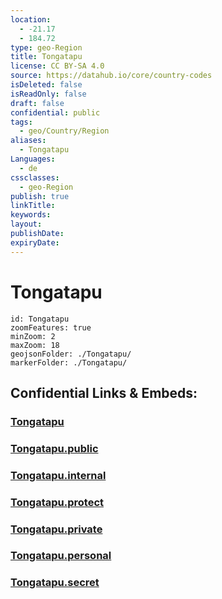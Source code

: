 ```yaml
---
location:
  - -21.17
  - 184.72
type: geo-Region
title: Tongatapu
license: CC BY-SA 4.0
source: https://datahub.io/core/country-codes
isDeleted: false
isReadOnly: false
draft: false
confidential: public
tags:
  - geo/Country/Region
aliases:
  - Tongatapu
Languages:
  - de
cssclasses:
  - geo-Region
publish: true
linkTitle:
keywords:
layout:
publishDate:
expiryDate:
---
```


# Tongatapu

```leaflet
id: Tongatapu
zoomFeatures: true 
minZoom: 2 
maxZoom: 18
geojsonFolder: ./Tongatapu/
markerFolder: ./Tongatapu/
```


## Confidential Links & Embeds: 

### [Tongatapu](/_Standards/Earth/Continent/Oceania/Polynesia/Tonga/Divisions~Tonga/Tongatapu.md) 

### [Tongatapu.public](/_public/Earth/Continent/Oceania/Polynesia/Tonga/Divisions~Tonga/Tongatapu.public.md) 

### [Tongatapu.internal](/_internal/Earth/Continent/Oceania/Polynesia/Tonga/Divisions~Tonga/Tongatapu.internal.md) 

### [Tongatapu.protect](/_protect/Earth/Continent/Oceania/Polynesia/Tonga/Divisions~Tonga/Tongatapu.protect.md) 

### [Tongatapu.private](/_private/Earth/Continent/Oceania/Polynesia/Tonga/Divisions~Tonga/Tongatapu.private.md) 

### [Tongatapu.personal](/_personal/Earth/Continent/Oceania/Polynesia/Tonga/Divisions~Tonga/Tongatapu.personal.md) 

### [Tongatapu.secret](/_secret/Earth/Continent/Oceania/Polynesia/Tonga/Divisions~Tonga/Tongatapu.secret.md)

